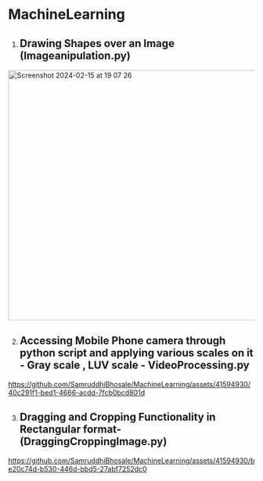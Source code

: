 # MachineLearning
1. ## Drawing Shapes over an Image (Imageanipulation.py)


<img width="511" alt="Screenshot 2024-02-15 at 19 07 26" src="https://github.com/SamruddhiBhosale/MachineLearning/assets/41594930/02063190-98b8-477a-8653-ca64d29c46b8">


2. ## Accessing Mobile Phone camera through python script and applying various scales on it - Gray scale , LUV scale - VideoProcessing.py
   
https://github.com/SamruddhiBhosale/MachineLearning/assets/41594930/40c291f1-bed1-4666-acdd-7fcb0bcd801d


3. ## Dragging and Cropping Functionality in Rectangular format- (DraggingCroppingImage.py)

https://github.com/SamruddhiBhosale/MachineLearning/assets/41594930/be20c74d-b530-446d-bbd5-27abf7252dc0

